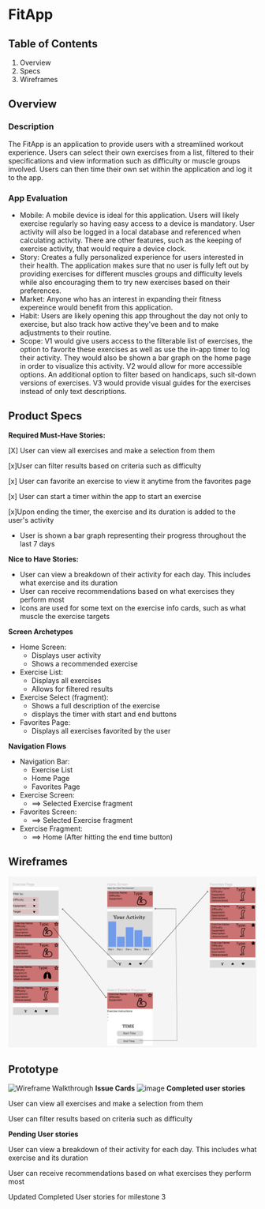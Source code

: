 # FitApp
## Table of Contents
1) Overview
2) Specs
3) Wireframes
## Overview
### Description
 The FitApp is an application to provide users with a streamlined workout experience. Users can select their own exercises from a list, filtered to their specifications and view information such as difficulty or muscle groups involved. Users can then time their own set within the application and log it to the app.

### App Evaluation
 - Mobile: A mobile device is ideal for this application. Users will likely exercise regularly so having easy access to a device is mandatory. User activity will also be logged in a local database and referenced when calculating activity. There are other features, such as the keeping of exercise activity, that would require a device clock.
 - Story: Creates a fully personalized experience for users interested in their health. The application makes sure that no user is fully left out by providing exercises for different muscles groups and difficulty levels while also encouraging them to try new exercises based on their preferences.
 - Market: Anyone who has an interest in expanding their fitness expereince would benefit from this application.
 - Habit: Users are likely opening this app throughout the day not only to exercise, but also track how active they've been and to make adjustments to their routine.
  - Scope: V1 would give users access to the filterable list of exercises, the option to favorite these exercises as well as use the in-app timer to log their activity. They would also be shown a bar graph on the home page in order to visualize this activity. V2 would allow for more accessible options. An additional option to filter based on handicaps, such sit-down versions of exercises. V3 would provide visual guides for the exercises instead of only text descriptions.
   
## Product Specs
 
**Required Must-Have Stories:**

  [X] User can view all exercises and make a selection from them
  
  [x]User can filter results based on criteria such as difficulty
  
  [x] User can favorite an exercise to view it anytime from the favorites page
  
  [x] User can start a timer within the app to start an exercise
  
  [x]Upon ending the timer, the exercise and its duration is added to the user's activity
  
  - User is shown a bar graph representing their progress throughout the last 7 days

**Nice to Have Stories:**
  - User can view a breakdown of their activity for each day. This includes what exercise and its duration
  - User can receive recommendations based on what exercises they perform most
  - Icons are used for some text on the exercise info cards, such as what muscle the exercise targets

**Screen Archetypes**
  - Home Screen:
    - Displays user activity
    - Shows a recommended exercise
  - Exercise List:
    - Displays all exercises
    - Allows for filtered results
  - Exercise Select (fragment):
    - Shows a full description of the exercise
    - displays the timer with start and end buttons
  - Favorites Page:
    - Displays all exercises favorited by the user

**Navigation Flows**
  - Navigation Bar:
    - Exercise List
    - Home Page
    - Favorites Page
  - Exercise Screen:
    - ==> Selected Exercise fragment
  - Favorites Screen:
    - ==> Selected Exercise fragment
  - Exercise Fragment:
    - ==> Home (After hitting the end time button)
  
## Wireframes
![Wireframe](wireframe.png)
## Prototype
![Wireframe Walkthrough](wireframeProto.gif)
**Issue Cards**
![image](https://github.com/njitAndroidGroup16/FitApp/assets/148934926/7db6c393-cfa8-4913-bd1a-df57e658a71e)
**Completed user stories**

User can view all exercises and make a selection from them

User can filter results based on criteria such as difficulty

**Pending User stories**

User can view a breakdown of their activity for each day. This includes what exercise and its duration

User can receive recommendations based on what exercises they perform most

Updated Completed User stories for milestone 3

